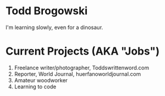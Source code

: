 # Todd Brogowski
I'm learning slowly, even for a dinosaur.  

# Current Projects (AKA "Jobs")
1. Freelance writer/photographer, Toddswrittenword.com
2. Reporter, World Journal, huerfanoworldjournal.com
3. Amateur woodworker
4. Learning to code

